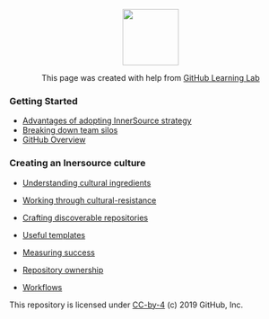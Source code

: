 <p align="center"><img width="100" src="https://lab.github.com/public/images/avatar.png"></p>

<p align="center">This page was created with help from <a href="https://lab.github.com/">GitHub Learning Lab</a></p>

### Getting Started
- [Advantages of adopting InnerSource strategy](adopting-innersource-strategy/)
- [Breaking down team silos](breaking-down-silos/)
- [GitHub Overview](github-overview/)

### Creating an Inersource culture

- [Understanding cultural ingredients](cultural-ingredients/)
- [Working through cultural-resistance](breaking-down-silos/)

- [Crafting discoverable repositories](discoverable/)
- [Useful templates](templates/)
- [Measuring success](metrics/)
- [Repository ownership](repo-ownership/)
- [Workflows](workflows/)

This repository is licensed under [CC-by-4](../LICENSE) (c) 2019 GitHub, Inc.
